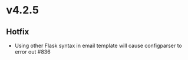# v4.2.5

## Hotfix
- Using other Flask syntax in email template will cause configparser to error out #836 